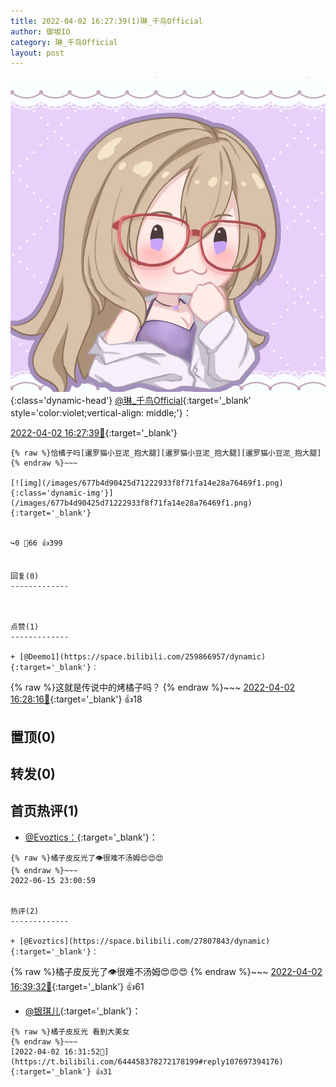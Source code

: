 ```yaml
---
title: 2022-04-02 16:27:39(1)琳_千鸟Official
author: 御坂IO
category: 琳_千鸟Official
layout: post
---
```


![img](/images/c0a88f85ebd0d056f37b114e0748e69556c8b488.jpg){:class='dynamic-head'}
[@琳_千鸟Official](https://space.bilibili.com/1620923329/dynamic){:target='_blank' style='color:violet;vertical-align: middle;'}：

[2022-04-02 16:27:39🔗](https://t.bilibili.com/644458378272178199){:target='_blank'}

~~~
{% raw %}恰橘子吗[暹罗猫小豆泥_抱大腿][暹罗猫小豆泥_抱大腿][暹罗猫小豆泥_抱大腿]
{% endraw %}~~~

[![img](/images/677b4d90425d71222933f8f71fa14e28a76469f1.png){:class='dynamic-img'}](/images/677b4d90425d71222933f8f71fa14e28a76469f1.png){:target='_blank'}


↪️0 💬66 👍399


回复(0)
-------------



点赞(1)
-------------

+ [@Deemo1](https://space.bilibili.com/259866957/dynamic){:target='_blank'}：
~~~
{% raw %}这就是传说中的烤橘子吗？
{% endraw %}~~~
[2022-04-02 16:28:16🔗](https://t.bilibili.com/644458378272178199#reply107696958944){:target='_blank'} 👍18


置顶(0)
-------------



转发(0)
-------------



首页热评(1)
-------------

+ [@Evoztics：](https://space.bilibili.com/27807843/dynamic){:target='_blank'}：
~~~
{% raw %}橘子皮反光了👁很难不汤姆😍😍😍
{% endraw %}~~~
2022-06-15 23:00:59


热评(2)
-------------

+ [@Evoztics](https://space.bilibili.com/27807843/dynamic){:target='_blank'}：
~~~
{% raw %}橘子皮反光了👁很难不汤姆😍😍😍
{% endraw %}~~~
[2022-04-02 16:39:32🔗](https://t.bilibili.com/644458378272178199#reply107698249440){:target='_blank'} 👍61
+ [@银琪儿](https://space.bilibili.com/902580/dynamic){:target='_blank'}：
~~~
{% raw %}橘子皮反光 看到大美女
{% endraw %}~~~
[2022-04-02 16:31:52🔗](https://t.bilibili.com/644458378272178199#reply107697394176){:target='_blank'} 👍31



